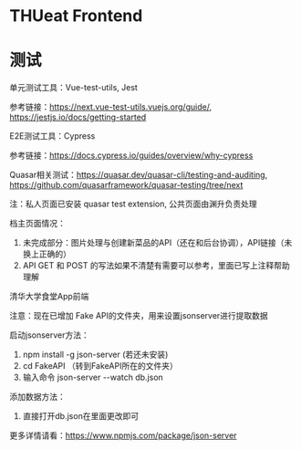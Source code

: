 # THUeat Frontend

# 测试
单元测试工具：Vue-test-utils, Jest

参考链接：https://next.vue-test-utils.vuejs.org/guide/, https://jestjs.io/docs/getting-started

E2E测试工具：Cypress

参考链接：https://docs.cypress.io/guides/overview/why-cypress

Quasar相关测试：https://quasar.dev/quasar-cli/testing-and-auditing, https://github.com/quasarframework/quasar-testing/tree/next

注：私人页面已安装 quasar test extension, 公共页面由渊升负责处理


档主页面情况：
1. 未完成部分：图片处理与创建新菜品的API（还在和后台协调），API链接（未换上正确的）
2. API GET 和 POST 的写法如果不清楚有需要可以参考，里面已写上注释帮助理解


清华大学食堂App前端

注意：现在已增加 Fake API的文件夹，用来设置jsonserver进行提取数据

启动jsonserver方法：
1. npm install -g json-server (若还未安装)
2. cd FakeAPI （转到FakeAPI所在的文件夹）
3. 输入命令 json-server --watch db.json

添加数据方法：
1. 直接打开db.json在里面更改即可

更多详情请看：https://www.npmjs.com/package/json-server



